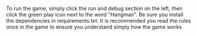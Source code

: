 To run the game, simply click the run and debug section on the left, then click the green play icon next to the word "Hangman".
Be sure you install the dependencies in requirements.txt.
It is recommended you read the rules once in the game to ensure you understand simply how the game works.